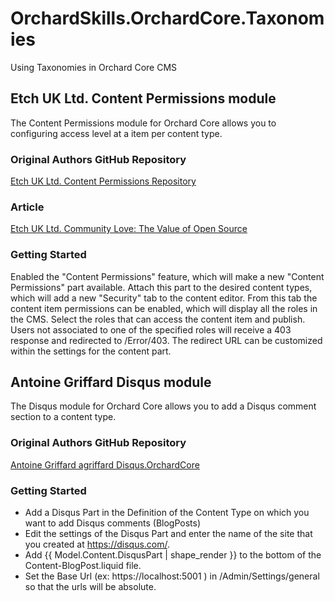 # OrchardSkills.OrchardCore.Taxonomies

Using Taxonomies in Orchard Core CMS

## Etch UK Ltd. Content Permissions module

The Content Permissions module for Orchard Core allows you to configuring access level at a item per content type.

### Original Authors GitHub Repository

[Etch UK Ltd. Content Permissions Repository](https://github.com/EtchUK/Etch.OrchardCore.ContentPermissions)

### Article

[Etch UK Ltd. Community Love: The Value of Open Source](https://www.etchuk.com/insights/community-love-the-value-of-open-source)

### Getting Started

Enabled the "Content Permissions" feature, which will make a new "Content Permissions" part available. Attach this part to the desired content types, which will add a new "Security" tab to the content editor. From this tab the content item permissions can be enabled, which will display all the roles in the CMS. Select the roles that can access the content item and publish. Users not associated to one of the specified roles will receive a 403 response and redirected to /Error/403. The redirect URL can be customized within the settings for the content part.

## Antoine Griffard Disqus module

The Disqus module for Orchard Core allows you to add a Disqus comment section to a content type.

### Original Authors GitHub Repository

[Antoine Griffard agriffard Disqus.OrchardCore](https://github.com/agriffard/Disqus.OrchardCore)

### Getting Started

* Add a Disqus Part in the Definition of the Content Type on which you want to add Disqus comments (BlogPosts)
* Edit the settings of the Disqus Part and enter the name of the site that you created at https://disqus.com/.
* Add {{ Model.Content.DisqusPart | shape_render }} to the bottom of the Content-BlogPost.liquid file.
* Set the Base Url (ex: https://localhost:5001 ) in /Admin/Settings/general so that the urls will be absolute.
